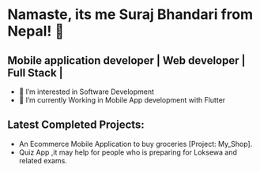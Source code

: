 # Namaste, its me Suraj Bhandari  from Nepal! 👋

## Mobile application  developer | Web developer | Full Stack |


- 👀 I’m interested in Software Development 
- 🌱 I’m currently Working in  Mobile App development with Flutter


## Latest Completed Projects:
- An Ecommerce Mobile  Application to buy groceries [Project: My_Shop].
- Quiz App ,it may help for people who is preparing for Loksewa and related exams.  
